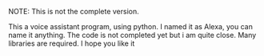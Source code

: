 NOTE: This is not the complete version.

This a voice assistant program, using python.
I named it as Alexa, you can name it anything.
The code is not completed yet but i am quite close.
Many libraries are required.
I hope you like it
